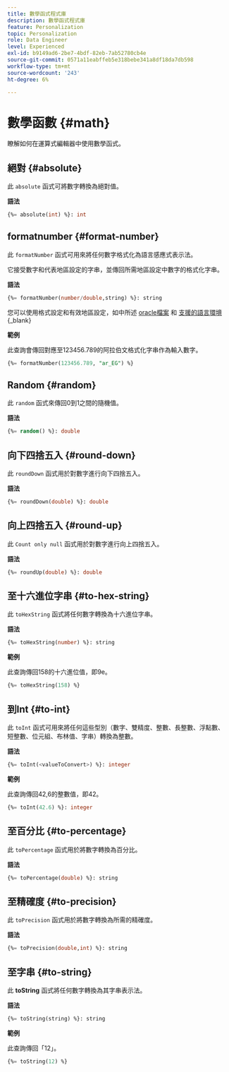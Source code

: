 ```yaml
---
title: 數學函式程式庫
description: 數學函式程式庫
feature: Personalization
topic: Personalization
role: Data Engineer
level: Experienced
exl-id: b9149ad6-2be7-4bdf-82eb-7ab52780cb4e
source-git-commit: 0571a11eabffeb5e318bebe341a8df18da7db598
workflow-type: tm+mt
source-wordcount: '243'
ht-degree: 6%

---
```


# 數學函數 {#math}

瞭解如何在運算式編輯器中使用數學函式。

## 絕對 {#absolute}

此 `absolute` 函式可將數字轉換為絕對值。

**語法**

```sql
{%= absolute(int) %}: int
```

## formatnumber {#format-number}

此 `formatNumber` 函式可用來將任何數字格式化為語言感應式表示法。

它接受數字和代表地區設定的字串，並傳回所需地區設定中數字的格式化字串。

**語法**

```sql
{%= formatNumber(number/double,string) %}: string
```

您可以使用格式設定和有效地區設定，如中所述 [oracle檔案](https://docs.oracle.com/javase/8/docs/api/java/util/Locale.html) 和 [支援的語言環境](https://www.oracle.com/java/technologies/javase/jdk11-suported-locales.html){_blank}

**範例**

此查詢會傳回對應至123456.789的阿拉伯文格式化字串作為輸入數字。

```sql
{%= formatNumber(123456.789, "ar_EG") %}
```

## Random {#random}

此 `random` 函式來傳回0到1之間的隨機值。

**語法**

```sql
{%= random() %}: double
```

## 向下四捨五入 {#round-down}

此 `roundDown` 函式用於對數字進行向下四捨五入。

**語法**

```sql
{%= roundDown(double) %}: double
```

## 向上四捨五入 {#round-up}

此 `Count only null` 函式用於對數字進行向上四捨五入。

**語法**

```sql
{%= roundUp(double) %}: double
```

## 至十六進位字串 {#to-hex-string}

此 `toHexString` 函式將任何數字轉換為十六進位字串。

**語法**

```sql
{%= toHexString(number) %}: string
```

**範例**

此查詢傳回158的十六進位值，即9e。

```sql
{%= toHexString(158) %}
```

## 到Int {#to-int}

此 `toInt` 函式可用來將任何這些型別（數字、雙精度、整數、長整數、浮點數、短整數、位元組、布林值、字串）轉換為整數。

**語法**

```sql
{%= toInt(<valueToConvert>) %}: integer
```

**範例**

此查詢傳回42,6的整數值，即42。

```sql
{%= toInt(42.6) %}: integer
```

## 至百分比 {#to-percentage}

此 `toPercentage` 函式用於將數字轉換為百分比。

**語法**

```sql
{%= toPercentage(double) %}: string
```

## 至精確度 {#to-precision}

此 `toPrecision` 函式用於將數字轉換為所需的精確度。

**語法**

```sql
{%= toPrecision(double,int) %}: string
```

## 至字串 {#to-string}

此 **toString** 函式將任何數字轉換為其字串表示法。

**語法**

```sql
{%= toString(string) %}: string
```

**範例**

此查詢傳回「12」。

```sql
{%= toString(12) %} 
```
